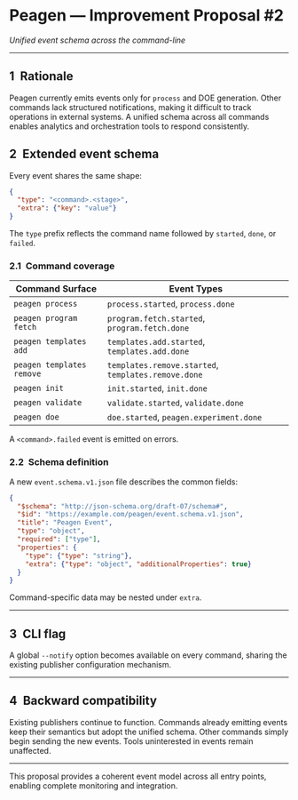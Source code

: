 # Peagen — Improvement Proposal #2

*Unified event schema across the command-line*

---

## 1 Rationale

Peagen currently emits events only for `process` and DOE generation. Other commands lack structured notifications, making it difficult to track operations in external systems. A unified schema across all commands enables analytics and orchestration tools to respond consistently.

## 2 Extended event schema

Every event shares the same shape:

```json
{
  "type": "<command>.<stage>",
  "extra": {"key": "value"}
}
```

The `type` prefix reflects the command name followed by `started`, `done`, or `failed`.

### 2.1 Command coverage

| Command Surface             | Event Types                                          |
| --------------------------- | ---------------------------------------------------- |
| `peagen process`            | `process.started`, `process.done`                    |
| `peagen program fetch`      | `program.fetch.started`, `program.fetch.done`        |
| `peagen templates add`      | `templates.add.started`, `templates.add.done`        |
| `peagen templates remove`   | `templates.remove.started`, `templates.remove.done`  |
| `peagen init`               | `init.started`, `init.done`                          |
| `peagen validate`           | `validate.started`, `validate.done`                  |
| `peagen doe`                | `doe.started`, `peagen.experiment.done`              |

A `<command>.failed` event is emitted on errors.

### 2.2 Schema definition

A new `event.schema.v1.json` file describes the common fields:

```json
{
  "$schema": "http://json-schema.org/draft-07/schema#",
  "$id": "https://example.com/peagen/event.schema.v1.json",
  "title": "Peagen Event",
  "type": "object",
  "required": ["type"],
  "properties": {
    "type": {"type": "string"},
    "extra": {"type": "object", "additionalProperties": true}
  }
}
```

Command-specific data may be nested under `extra`.

---

## 3 CLI flag

A global `--notify` option becomes available on every command, sharing the existing publisher configuration mechanism.

---

## 4 Backward compatibility

Existing publishers continue to function. Commands already emitting events keep their semantics but adopt the unified schema. Other commands simply begin sending the new events. Tools uninterested in events remain unaffected.

---

This proposal provides a coherent event model across all entry points, enabling complete monitoring and integration.

